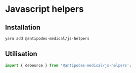 # Javascript helpers

## Installation

```bash
yarn add @antipodes-medical/js-helpers
```

## Utilisation

```javascript
import { debounce } from '@antipodes-medical/js-helpers';
```